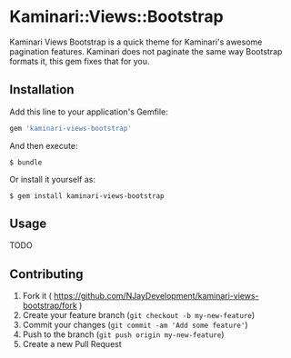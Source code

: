 # Kaminari::Views::Bootstrap

Kaminari Views Bootstrap is a quick theme for Kaminari's awesome pagination features.
Kaminari does not paginate the same way Bootstrap formats it, this gem fixes that for you.

## Installation

Add this line to your application's Gemfile:

```ruby
gem 'kaminari-views-bootstrap'
```

And then execute:

    $ bundle

Or install it yourself as:

    $ gem install kaminari-views-bootstrap

## Usage

TODO

## Contributing

1. Fork it ( https://github.com/NJayDevelopment/kaminari-views-bootstrap/fork )
2. Create your feature branch (`git checkout -b my-new-feature`)
3. Commit your changes (`git commit -am 'Add some feature'`)
4. Push to the branch (`git push origin my-new-feature`)
5. Create a new Pull Request
